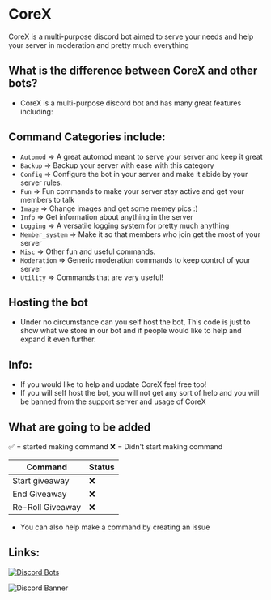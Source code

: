 # CoreX

CoreX is a multi-purpose discord bot aimed to serve your needs and help your server in moderation and pretty much everything

## What is the difference between CoreX and other bots?

- CoreX is a multi-purpose discord bot and has many great features including:

## **Command Categories include:**

- `Automod` => A great automod meant to serve your server and keep it great
- `Backup` => Backup your server with ease with this category
- `Config` => Configure the bot in your server and make it abide by your server rules.
- `Fun` => Fun commands to make your server stay active and get your members to talk
- `Image` => Change images and get some memey pics :)
- `Info` => Get information about anything in the server
- `Logging` => A versatile logging system for pretty much anything
- `Member_system` => Make it so that members who join get the most of your server
- `Misc` => Other fun and useful commands.
- `Moderation` => Generic moderation commands to keep control of your server
- `Utility` => Commands that are very useful!

## Hosting the bot

- Under no circumstance can you self host the bot, This code is just to show what we store in our bot and if people would like to help and expand it even further.

## Info:

- If you would like to help and update CoreX feel free too!
- If you will self host the bot, you will not get any sort of help and you will be banned from the support server and usage of CoreX

## What are going to be added

✅ = started making command
❌ = Didn't start making command

| Command          | Status |
| ---------------- | ------ |
| Start giveaway   | ❌     |
| End Giveaway     | ❌     |
| Re-Roll Giveaway | ❌     |

- You can also help make a command by creating an issue

## Links:

[![Discord Bots](https://top.gg/api/widget/819643325177921587.svg)](https://top.gg/bot/819643325177921587)

![Discord Banner](https://discordapp.com/api/guilds/818760629920989225/widget.png?style=banner2)
